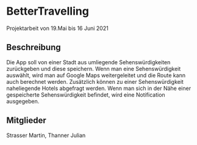 # BetterTravelling
Projektarbeit von 19.Mai bis 16 Juni 2021
## Beschreibung
Die App soll von einer Stadt aus umliegende Sehenswürdigkeiten zurückgeben und diese speichern. Wenn man eine Sehenswürdigkeit auswählt, wird man auf Google Maps weitergeleitet und die Route kann auch berechnet werden. Zusätzlich können zu einer Sehenswürdigkeit naheliegende Hotels abgefragt werden. Wenn man sich in der Nähe einer gespeicherte Sehenswürdigkeit befindet, wird eine Notification ausgegeben.
## Mitglieder
Strasser Martin, Thanner Julian
